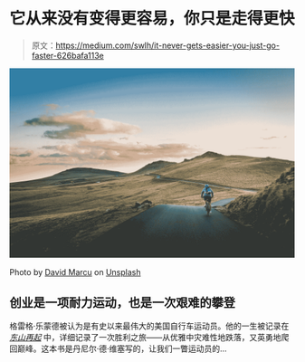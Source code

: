 # 它从来没有变得更容易，你只是走得更快

> 原文：<https://medium.com/swlh/it-never-gets-easier-you-just-go-faster-626bafa113e>

![](img/76c3c38ad727963acecf5780471c708c.png)

Photo by [David Marcu](https://unsplash.com/photos/VfUN94cUy4o?utm_source=unsplash&utm_medium=referral&utm_content=creditCopyText) on [Unsplash](https://unsplash.com/search/photos/cycling?utm_source=unsplash&utm_medium=referral&utm_content=creditCopyText)

## 创业是一项耐力运动，也是一次艰难的攀登

格雷格·乐蒙德被认为是有史以来最伟大的美国自行车运动员。他的一生被记录在 [*东山再起*](https://www.amazon.com/Comeback-LeMond-American-Cycling-Legendary/dp/0802127940) 中，详细记录了一次胜利之旅——从优雅中灾难性地跌落，又英勇地爬回巅峰。这本书是丹尼尔·德·维塞写的，让我们一瞥运动员的…